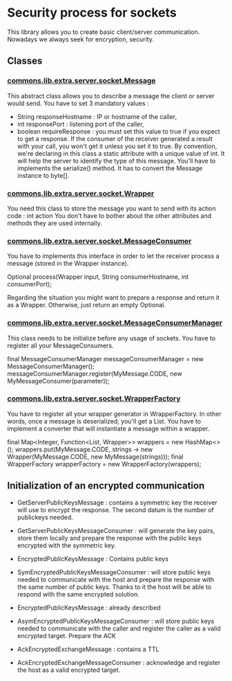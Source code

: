 # Security process for sockets
This library allows you to create basic client/server communication. Nowadays we always seek for encryption, security.

## Classes

### [commons.lib.extra.server.socket.Message](https://github.com/pfremaux/commons-lib/blob/master/src/main/java/commons/lib/server/socket/Message.java)
This abstract class allows you to describe a message the client or server would send.
You have to set 3 mandatory values :
* String responseHostname : IP or hostname of the caller,
* int responsePort : listening port of the caller,
* boolean requireResponse : you must set this value to true if you expect to get a response. If the consumer of the receiver generated a result with your call, you won't get it unless you set it to true.
By convention, we're declaring in this class a static attribute with a unique value of int.
It will help the server to identify the type of this message. 
You'll have to implements the serialize() method. It has to convert the Message instance to byte[]. 

### [commons.lib.extra.server.socket.Wrapper](https://github.com/pfremaux/commons-lib/blob/master/src/main/java/commons/lib/server/socket/Wrapper.java)
You need this class to store the message you want to send with its action code : int action
You don't have to bother about the other attributes and methods they are used internally.


### [commons.lib.extra.server.socket.MessageConsumer](https://github.com/pfremaux/commons-lib/blob/master/src/main/java/commons/lib/server/socket/MessageConsumer.java)
You have to implements this interface in order to let the receiver process a message (stored in the Wrapper instance).  

Optional<Wrapper> process(Wrapper input, String consumerHostname, int consumerPort);

Regarding the situation you might want to prepare a response and return it as a Wrapper.
Otherwise, just return an empty Optional.

### [commons.lib.extra.server.socket.MessageConsumerManager](https://github.com/pfremaux/commons-lib/blob/master/src/main/java/commons/lib/server/socket/MessageConsumerManager.java)
This class needs to be initialize before any usage of sockets. You have to register all
your MessageConsumers.

final MessageConsumerManager messageConsumerManager = new MessageConsumerManager();
messageConsumerManager.register(MyMessage.CODE, new MyMessageConsumer(parameter));


### [commons.lib.extra.server.socket.WrapperFactory](https://github.com/pfremaux/commons-lib/blob/master/src/main/java/commons/lib/server/socket/WrapperFactory.java)
You have to register all your wrapper generator in WrapperFactory.
In other words, once a message is deserialized, you'll get a List<String>. 
You have to implement a converter that will instantiate a message within a wrapper. 

final Map<Integer, Function<List<String>, Wrapper>> wrappers = new HashMap<>();
wrappers.put(MyMessage.CODE, strings -> new Wrapper(MyMessage.CODE, new MyMessage(strings)));
final WrapperFactory wrapperFactory = new WrapperFactory(wrappers); 


## Initialization of an encrypted communication

- GetServerPublicKeysMessage : contains a symmetric key the receiver will use to encrypt the response. The second datum is the number of publickeys needed.
- GetServerPublicKeysMessageConsumer : will generate the key pairs, store them locally and prepare the response with the public keys encrypted with the symmetric key.

- EncryptedPublicKeysMessage : Contains public keys
- SymEncryptedPublicKeysMessageConsumer : will store public keys needed to communicate with the host and prepare the response with the same number of public keys. Thanks to it the host will be able to 
respond with the same encrypted solution.

- EncryptedPublicKeysMessage : already described
- AsymEncryptedPublicKeysMessageConsumer : will store public keys needed to communicate with the caller
                                         and register the caller as a valid encrypted target. Prepare the ACK
                                     
- AckEncryptedExchangeMessage : contains a TTL
- AckEncryptedExchangeMessageConsumer : acknowledge and register the host as a valid encrypted target.
